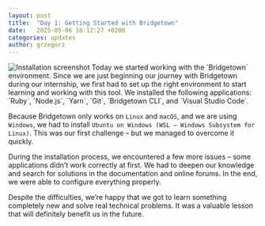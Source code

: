 ```yaml
---
layout: post
title:  "Day 1: Getting Started with Bridgetown"
date:   2025-05-06 18:12:27 +0200
categories: updates
author: grzegorz
---
```

<!-- ![Installation screenshot](/images/day1-setup.png) -->
<img src="/images/day1-setup.png" alt="Installation screenshot" class="screenshot" />
Today we started working with the `Bridgetown` environment. Since we are just beginning our journey with Bridgetown during our internship, we first had to set up the right environment to start learning and working with this tool. We installed the following applications: `Ruby`, `Node.js`, `Yarn`, `Git`, `Bridgetown CLI`, and `Visual Studio Code`.

Because Bridgetown only works on `Linux` and `macOS`, and we are using `Windows`, we had to install `Ubuntu on Windows (WSL – Windows Subsystem for Linux)`. This was our first challenge – but we managed to overcome it quickly.

During the installation process, we encountered a few more issues – some applications didn’t work correctly at first. We had to deepen our knowledge and search for solutions in the documentation and online forums. In the end, we were able to configure everything properly.

Despite the difficulties, we’re happy that we got to learn something completely new and solve real technical problems. It was a valuable lesson that will definitely benefit us in the future.

